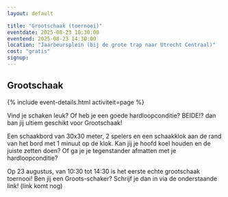 ```yaml
---
layout: default

title: "Grootschaak (toernooi)"
eventdate: 2025-08-23 10:30:00
eventend: 2025-08-23 14:30:00
location: "Jaarbeursplein (bij de grote trap naar Utrecht Centraal)"
cost: "gratis"
signup:
---
```


## Grootschaak
{% include event-details.html activiteit=page %}

Vind je schaken leuk? Of heb je een goede hardloopconditie? BEIDE!? dan ban jij ultiem geschikt voor Grootschaak!

Een schaakbord van 30x30 meter, 2 spelers en een schaakklok aan de rand van het bord met 1 minuut op de klok. Kan jij je hoofd koel houden en de juiste zetten doen? Of ga je je tegenstander afmatten met je hardloopconditie?

Op 23 augustus, van 10:30 tot 14:30 is het eerste echte grootschaak toernooi! Ben jij een Groots-schaker? Schrijf je dan in via de onderstaande link!
(link komt nog)
